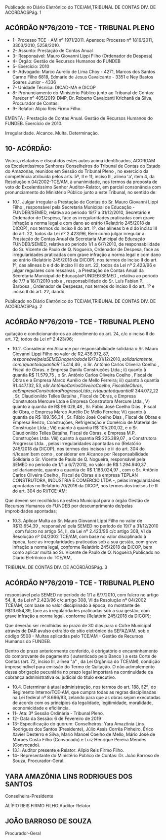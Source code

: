 Publicado  no  Diário  Eletrônico do TCE/AM,TRIBUNAL DE CONTAS DIV. DE ACÓRDÃOSPág. 1

## ACÓRDÃO Nº76/2019 - TCE - TRIBUNAL PLENO

- 1- Processo TCE - AM nº 1971/2011. Apensos: Processo nº  1816/2011, 3303/2010, 5258/2010.
- 2- Assunto: Prestação de Contas Anual
- 3- Responsável: Mauro Giovanni Lippi Filho (Ordenador de Despesa)
- 4- Órgão: Gestão de Recursos Humanos do FUNDEB
- 5- Exercício: 2010
- 6- Advogado: Marco  Aurelio  de  Lima  Choy  -  4271,  Marcos  dos  Santos  Carmo  Filho  6818, Edmarie de Jesus Cavalcante - 3351 e Ney Bastos Soares Junior - 4336
- 7- Unidade Técnica: DICAD-MA e DICOP
- 8- Pronunciamento  do  Ministério  Público  junto  ao  Tribunal  de  Contas: Parecer  nº 405/2019-DMP, Dr. Roberto Cavalcanti Krichanã da Silva, Procurador de Contas.
- 9- Relator: Alípio Reis Firmo Filho.

EMENTA :  Prestação  de  Contas  Anual.  Gestão  de Recursos Humanos do FUNDEB. Exercício de 2010.

Irregularidade. Alcance. Multa. Determinação.

## 10-  ACÓRDÃO:

Vistos, relatados e discutidos estes autos acima identificados, ACORDAM os Excelentíssimos Senhores Conselheiros do Tribunal de Contas do Estado do Amazonas, reunidos em Sessão do Tribunal Pleno , no exercício da competência atribuída pelos arts. 5º, II e 11, inciso III, alínea 'a', item 4, da Resolução n.04/2002-TCE/AM, à unanimidade, nos  termos  da  proposta  de  voto  do  Excelentíssimo  Senhor  Auditor-Relator,  em  parcial consonância com pronunciamento do Ministério Público junto a este Tribunal, no sentido de:

- 10.1. Julgar irregular a  Prestação de Contas do Sr.  Mauro Giovanni Lippi Filho , responsável pela Secretaria Municipal de Educação -FUNDEB/SEMED,  relativa  ao  período  19/7  a  31/12/2010, Secretário  e Ordenador  de  Despesa,  face  as  irregularidades  praticadas  com  grave infração  a  norma  legal  e  com  dano  ao  erário  (Relatório  245/2018  da DICOP), nos termos do inciso II do art. 1º, das alíneas b e d do inciso III do  art.  22,  todos  da  Lei  nº  2.423/96,  Bem  como julgar  irregular a Prestação  de  Contas  Anual  da Secretaria  Municipal  de  Educação  FUNDEB/SEMED, relativa ao período 1/1 a 6/7/2010, de responsabilidade do Sr. Vicente de Paulo de Q. Nogueira, Ordenador de  Despesa,  face  as  irregularidades  praticadas  com  grave  infração  a norma legal e com dano ao erário (Relatório 245/2018 da DICOP), nos termos do inciso II do art. 1º, das alíneas b e d do inciso III do art. 22, todos da Lei nº 2.423/96 e julgar regulares com ressalvas , a Prestação  de  Contas  Anual  da Secretaria  Municipal  de  EducaçãoFUNDEB/SEMED , relativa ao  período  de  7/7  a  18/7/2010   sob  a , responsabilidade do Sr. Luís Fabian  P. Barbosa , Ordenador  de Despesas, nos termos do inciso II do art. 1º e inciso II do art. 22, dando

Publicado  no  Diário  Eletrônico do TCE/AM,TRIBUNAL DE CONTAS DIV. DE ACÓRDÃOSPág. 2

## ACÓRDÃO Nº76/2019 - TCE - TRIBUNAL PLENO

quitação e condicionando-os ao atendimento do art. 24, c/c o inciso II do art. 72, todos da Lei nº 2.423/96;

- 10.2. Considerar em Alcance por responsabilidade solidária o Sr. Mauro Giovanni  Lippi  Filho no  valor  de R$2.436.972,87 ,  responsável  pela SEMED no período de 19/7 a 31/12/2010, solidariamente, com i) quanto à quantia R$ 15.414,46 ,  o Sr.  Antônio Carlos Oliveira Coelho ,  Fiscal de Obras. e Empresa Danilu Construções Ltda.; ii) quanto à quantia R$ 11.579,75 ,  o Sr. Antônio Carlos Oliveira Coelho ,  Fiscal de Obras e a Empresa Marco Aurélio de Mello Ferreira; iii) quanto à quantia R$1.447.132,53 , o Sr. Antônio  Carlos  Oliveira  Coelho , Fiscal  de Obras, e a Empresa Construtora Progresso Ltda.; iv) quanto à quantia R$  344.072,22 , Sr.   Claudionildo  Telles  Batalha ,  Fiscal  de  Obras,  e Empresa  Construtora  Mercure  Ltda  e  Empresa  Construtora  Mercure Ltda.,  V)  quanto  à  quantia  de R$  99.028,48 , Sr.   Fábio  José  Coelho Dias ,  Fiscal  de  Obra,  e  Empresa  Marco  Aurélio  De  Mello  Ferreira;  Vi) quanto à quantia de R$ 189.156,34 , Sr.  Fábio José Coelho Dias , Fiscal de Obras e Empresa Renzo, Construções, Refrigeração e Comércio de Material de Construção Ltda.; Vii) quanto à quantia R$ 105.200,02, e o Sr. Claudionildo  Telles  Batalha,  Fiscal  de  Obras.  e  Empresa  M.P. Construções Ltda.  Viii) quanto à quantia R$ 225.389,07 , a Construtora Progresso Ltda. , pelas irregularidades apontadas no (Relatório 245/2018 da DICOP), nos termos dos incisos i e iii do art. 304 do ri/tceam   bem  como , considerar em  Alcance  por Responsabilidade Solidária o Sr.  Vicente  de  Paulo  de  Q.  Nogueira, responsável  pela SEMED  no  período  de  1/1  a  6/7/2010,  no  valor  de R$  1.294.940,37 , solidariamente, quanto a quantia de R$ 1.183.024,97 , com o Sr. Antônio Carlos  Oliveira  Coelho , Fiscal  de  Obras  e  a  empresa  TEPLAN  CONSTRUTORA, INDÚSTRIA E COMÉRCIO LTDA -, pelas irregularidades apontadas no Relatório 70/2018 da DICOP, nos termos dos incisos I e III do art. 304 do RI/TCE-AM;

Que devem ser recolhidos na esfera Municipal para o órgão Gestão de Recursos Humanos do FUNDEB por descumprimento de/pelas improbidades apontadas;

- 10.3. Aplicar Multa ao Sr. Mauro Giovanni Lippi Filho no valor de R$13.654,39 , responsável pela SEMED  no  período  de  19/7 a 31/12/2010 , com fulcro no artigo 54, II, da Lei nº 2.423/96 c/c artigo 308, VI da Resolução nº 04/2002 TCE/AM, com base no valor disciplinado à época,  face as irregularidades praticadas sob a sua gestão, com grave infração  a  norma  legal,  conforme  Relatório  245/2018  da  DICOP,  bem como aplicar multa  ao  Sr.  Vicente  de  Paulo  de  Q.  Nogueira,Publicado  no  Diário  Eletrônico do TCE/AM,

TRIBUNAL DE CONTAS DIV. DE ACÓRDÃOSPág. 3

## ACÓRDÃO Nº76/2019 - TCE - TRIBUNAL PLENO

responsável pela SEMED no período de 1/1 a 6/7/2010, com fulcro no artigo  54,  II,  da  Lei  nº  2.423/96  c/c  artigo  308,  VI  da  Resolução  nº 04/2002 TCE/AM, com base no valor disciplinado à época, no montante de R$13.654,39, face  as  irregularidades  praticadas  sob  a  sua  gestão, com  grave  infração  a  norma  legal,  conforme  (Relatório  245/2018  da DICOP);

Que deverão ser recolhidas no prazo de 30 dias para o Cofre Municipal através de DAR avulso extraído do sítio eletrônico da SEFAZ/AM, sob o código  5508  -  Multas  aplicadas  pelo  TCE/AM  -  Gestão  de  Recursos Humanos do FUNDEB.

Dentro do prazo anteriormente conferido, é obrigatório o encaminhamento  do  comprovante  de  pagamento  ( autenticado pelo Banco )  a  esta  Corte  de  Contas  (art.  72,  inciso  III,  alínea  "a"  ,  da  Lei Orgânica do TCE/AM), condição imprescindível para emissão do Termo de Quitação. O não adimplemento dessa obrigação pecuniária no prazo legal importará na continuidade da cobrança administrativa ou judicial do título executivo.

- 10.4. Determinar à  atual  administração,  nos  termos  do  art.  188,  §2º,  do Regimento Interno/TCE-AM,  que  cumpra  todas  as  regras  disciplinadas na Lei federal nº 8.666/93, zelando para que as obras sejam executadas de  acordo  com  os  princípios  da  legalidade,  legitimidade,  moralidade, economicidade e eficiência.
- 11-  Ata: 3ª Sessão Ordinária - Tribunal Pleno.
- 12-  Data da Sessão: 6 de Fevereiro de 2019
- 13-  Especificação  do  quorum: Conselheiros: Yara  Amazônia  Lins  Rodrigues  dos Santos (Presidente), Júlio Assis Corrêa Pinheiro, Érico Xavier Desterro e Silva, Mario Manoel  Coelho  de  Mello,  Mário  José  de  Moraes  Costa  Filho  (Convocado)  e  Luiz Henrique Pereira Mendes (Convocado).
- 13.1. Auditor presente e Relator: Alípio Reis Firmo Filho.
- 14-  Representante  do  Ministério  Público  de  Contas: Dr. João  Barroso  de  Souza, Procurador-Geral.

## YARA AMAZÔNIA LINS RODRIGUES DOS SANTOS

Conselheira-Presidente

ALÍPIO REIS FIRMO FILHO Auditor-Relator

## JOÃO BARROSO DE SOUZA

Procurador-Geral
